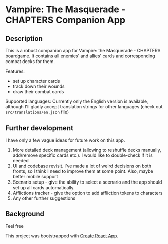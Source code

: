 # Vampire: The Masquerade - CHAPTERS Companion App

## Description

This is a robust companion app for Vampire: the Masquerade - CHAPTERS boardgame. It contains all enemies' and allies' cards and corresponding combat decks for them.

Features:

- set up character cards
- track down their wounds
- draw their combat cards

Supported languages:
Currently only the English version is available, although I'll gladly accept translation strings for other languages (check out `src/translations/en.json` file)

## Further development

I have only a few vague ideas for future work on this app.

1. More detailed deck management (allowing to reshuffle decks manually, add/remove specific cards etc.). I would like to double-check if it is needed
2. UI and codebase revisit. I've made a lot of weird decisions on both fronts, so I think I need to improve them at some point. Also, maybe better mobile support
3. Scenario setup - give the ability to select a scenario and the app should set up all cards automatically.
4. Afflictions tracker - give the option to add affliction tokens to characters
5. Any other further suggestions

## Background

Feel free

This project was bootstrapped with [Create React App](https://github.com/facebook/create-react-app).
